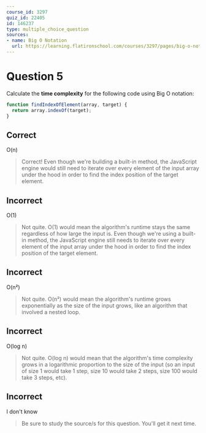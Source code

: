 ```yaml
---
course_id: 3297
quiz_id: 22405
id: 146237
type: multiple_choice_question
sources:
- name: Big O Notation
  url: https://learning.flatironschool.com/courses/3297/pages/big-o-notation
---
```


# Question 5

Calculate the **time complexity** for the following code using Big O notation:

```javascript
function findIndexOfElement(array, target) {
  return array.indexOf(target);
}
```

## Correct

O(n)

> Correct! Even though we're building a built-in method, the JavaScript engine
> would still need to iterate over every element of the input array under the
> hood in order to find the index position of the target element.

## Incorrect

O(1)

> Not quite. O(1) would mean the algorithm's runtime stays the same regardless
> of how large the input is. Even though we're using a built-in method, the
> JavaScript engine still needs to iterate over every element of the input array
> under the hood in order to find the index position of the target element.

## Incorrect

O(n²)

> Not quite. O(n²) would mean the algorithm's runtime grows exponentially as the
> size of the input grows, like an algorithm that involved a nested loop.

## Incorrect

O(log n)

> Not quite. O(log n) would mean that the algorithm's time complexity grows in a
> logarithmic proportion to the size of the input (so an input of size 1 would
> take 1 step, size 10 would take 2 steps, size 100 would take 3 steps, etc).

## Incorrect

I don't know

> Be sure to study the source/s for this question. You'll get it next time.
